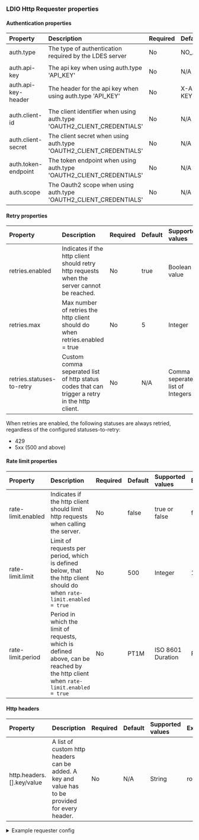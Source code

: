### LDIO Http Requester properties

#### Authentication properties

| Property            | Description                                                            | Required | Default   | Supported values                              | Example                     |
|:--------------------|:-----------------------------------------------------------------------|:---------|:----------|:----------------------------------------------|:----------------------------|
| auth.type           | The type of authentication required by the LDES server                 | No       | NO_AUTH   | NO_AUTH, API_KEY or OAUTH2_CLIENT_CREDENTIALS | OAUTH2_CLIENT_CREDENTIALS   |
|                     |                                                                        |          |           |                                               |                             |
| auth.api-key        | The api key when using auth.type 'API_KEY'                             | No       | N/A       | String                                        | myKey                       |
| auth.api-key-header | The header for the api key when using auth.type 'API_KEY'              | No       | X-API-KEY | String                                        | X-API-KEY                   |
|                     |                                                                        |          |           |                                               |                             |
| auth.client-id      | The client identifier when using auth.type 'OAUTH2_CLIENT_CREDENTIALS' | No       | N/A       | String                                        | myId                        |
| auth.client-secret  | The client secret when using auth.type 'OAUTH2_CLIENT_CREDENTIALS'     | No       | N/A       | String                                        | mySecret                    |
| auth.token-endpoint | The token endpoint when using auth.type 'OAUTH2_CLIENT_CREDENTIALS'    | No       | N/A       | HTTP and HTTPS urls                           | http://localhost:8000/token |
| auth.scope          | The Oauth2 scope when using auth.type 'OAUTH2_CLIENT_CREDENTIALS'      | No       | N/A       | HTTP and HTTPS urls                           | http://localhost:8000/token |

#### Retry properties

| Property                  | Description                                                                                   | Required | Default | Supported values                 | Example |
|:--------------------------|:----------------------------------------------------------------------------------------------|:---------|:--------|:---------------------------------|:--------|
| retries.enabled           | Indicates if the http client should retry http requests when the server cannot be reached.    | No       | true    | Boolean value                    | true    |
| retries.max               | Max number of retries the http client should do when retries.enabled = true                   | No       | 5       | Integer                          | 100     |
| retries.statuses-to-retry | Custom comma seperated list of http status codes that can trigger a retry in the http client. | No       | N/A     | Comma seperated list of Integers | 410,451 |

When retries are enabled, the following statuses are always retried, regardless of the configured statuses-to-retry:

- 429
- 5xx (500 and above)

#### Rate limit properties

| Property           | Description                                                                                                                       | Required | Default | Supported values  | Example |
|:-------------------|:----------------------------------------------------------------------------------------------------------------------------------|:---------|:--------|:------------------|:--------|
| rate-limit.enabled | Indicates if the http client should limit http requests when calling the server.                                                  | No       | false   | true or false     | false   |
| rate-limit.limit   | Limit of requests per period, which is defined below, that the http client should do when `rate-limit.enabled = true`             | No       | 500     | Integer           | 100     |
| rate-limit.period  | Period in which the limit of requests, which is defined above, can be reached by the http client when `rate-limit.enabled = true` | No       | PT1M    | ISO 8601 Duration | PT1H    |

#### Http headers

| Property                  | Description                                                                                      | Required | Default | Supported values | Example |
|:--------------------------|:-------------------------------------------------------------------------------------------------|:---------|:--------|:-----------------|:--------|
| http.headers.[].key/value | A list of custom http headers can be added. A key and value has to be provided for every header. | No       | N/A     | String           | role    |


<details>
    <summary>Example requester config</summary>

<div markdown="1">
```yaml
      config:
        http:
          headers:
            - key: role
              value: developer
            - key: alt-role
              value: programmer
        auth:
          type: API_KEY
          api-key: my-secret
          api-key-header: x-api-key
        retries:
          enabled: true
          max: 10
          statuses-to-retry: 410,451
        rate-limit:
          enabled: true
          period: P1D
          limit: 1000
```
</div>


</details>

